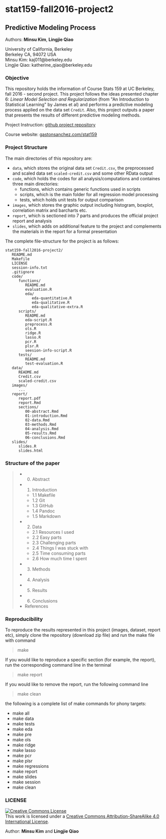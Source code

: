 # stat159-fall2016-project2

## Predictive Modeling Process

Authors: **Minsu Kim**, **Lingjie Qiao**
<div>
University of California, Berkeley </br>
Berkeley CA, 94072 USA </br>
Minsu Kim: kaj011@berkeley.edu </br>
Lingjie Qiao: katherine_qiao@berkeley.edu
</div>

### Objective 
This repository holds the information of Course Stats 159 at UC Berkeley, fall 2016 - second project. This project follows the ideas presented chapter 6: _Linear Model Selection and Regularization_ (from "An Introduction to Statistical Learning" by James et al) and performs a predictive modeling process applied on the data set `Credit`. Also, this project outputs a paper that presents the results of different predictive modeling methods. 

Project Instruction: [github project repository](https://github.com/ucb-stat159/stat159-fall-2016/blob/master/projects/proj02/proj02-predictive-modeling.Rmd)

Course website: [gastonsanchez.com/stat159](http://gastonsanchez.com/stat159)

### Project Structure

The main directories of this repository are:
* `data`, which stores the original data set `Credit.csv`, the preprocessed and scaled data set `scaled-credit.csv` and some other RData output
* `code`, which holds the codes for all analysis/computations and containes three main directories: 
   * functions, which contains generic functions used in scripts
   * scripts, which is the main folder for all regression model processing
   * tests, which holds unit tests for output comparison
* `images`, which stores the graphic output including histogram, boxplot, correlation matrix and barcharts etc.
* `report`, which is sectioned into 7 parts and produces the official project report and analysis
* `slides`, which adds on additional feature to the project and complements the materials in the report for a formal presentation

The complete file-structure for the project is as follows:

```
stat159-fall2016-project2/
   README.md
   Makefile
   LICENSE
   session-info.txt
   .gitignore
   code/
      functions/
         README.md
         evaluation.R
         eda/
            eda-quantitative.R
            eda-qualitative.R
            eda-qualitative-extra.R
      scripts/
         README.md
         eda-script.R
         preprocess.R
         ols.R
         ridge.R
         lasso.R
         pcr.R
         plsr.R
         seesion-info-script.R
      tests/
         README.md
         test-evaluation.R
   data/
      README.md
      Credit.csv
      scaled-credit.csv
   images/
      ...
   report/
      report.pdf
      report.Rmd
      sections/
         00-abstract.Rmd
         01-introduction.Rmd
         02-data.Rmd
         03-methods.Rmd
         04-analysis.Rmd
         05-results.Rmd
         06-conclusions.Rmd
   slides/
      slides.R
      slides.html
```

### Structure of the paper

> * 0. Abstract
> * 1. Introduction
>	* 1.1 Makefile
>	* 1.2 Git
>	* 1.3 GitHub
>	* 1.4 Pandoc
>	* 1.5 Markdown
> * 2. Data
>	* 2.1 Resources I used
>	* 2.2 Easy parts
>	* 2.3 Challenging parts
>	* 2.4 Things I was stuck with
>	* 2.5 Time consuming parts
>	* 2.6 How much time I spent
> * 3. Methods
> * 4. Analysis
> * 5. Results
> * 6. Conclusions
> * References

### Reproducibility

To reproduce the results represented in this project (images, dataset, report etc), simply clone the repository (download zip file) and run the make file with command
> make

If you would like to reproduce a specific section (for example, the report), run the corresponding command line in the terminal
> make report

If you would like to remove the report, run the following command line
> make clean

the following is a complete list of make commands for phony targets:
* make all 
* make data 
* make tests 
* make eda 
* make pre 
* make ols 
* make ridge 
* make lasso 
* make pcr 
* make plsr 
* make regressions 
* make report 
* make slides 
* make session 
* make clean


### LICENSE

<a rel="license" href="http://creativecommons.org/licenses/by-sa/4.0/"><img alt="Creative Commons License" style="border-width:0" src="https://i.creativecommons.org/l/by-sa/4.0/88x31.png" /></a><br />This work is licensed under a <a rel="license" href="http://creativecommons.org/licenses/by-sa/4.0/">Creative Commons Attribution-ShareAlike 4.0 International License</a>.

Author: **Minsu Kim** and **Lingjie Qiao** 
